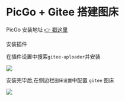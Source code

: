 # PicGo + Gitee 搭建图床

PicGo 安装地址 [👉 戳这里](https://github.com/Molunerfinn/picgo/releases)

安装插件

在插件设置中搜索`gitee-uploader`并安装

![](https://gitee.com/wangrongding/image-house/raw/master/images/202201261715442.png)

安装完毕后,在侧边栏`图床设置`中配置 `gitee` 图床

![](https://gitee.com/wangrongding/image-house/raw/master/images/202201261707937.png)
 